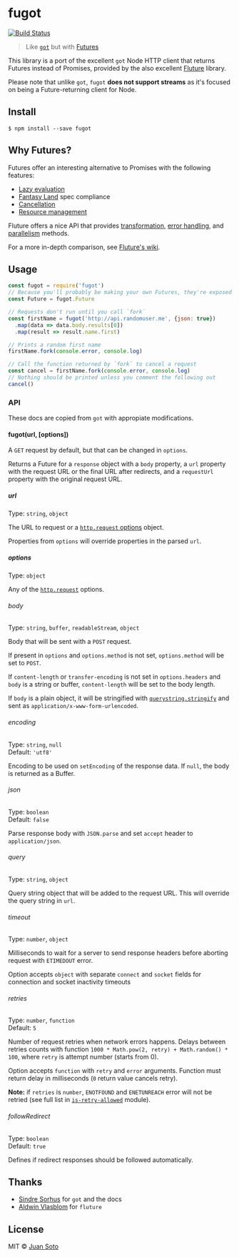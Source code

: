 # fugot

[![Build Status](https://travis-ci.org/sotojuan/fugot.svg?branch=master)](https://travis-ci.org/sotojuan/fugot)

> Like [`got`](https://github.com/sindresorhus/got) but with [Futures](https://github.com/fluture-js/Fluture)

This library is a port of the excellent `got` Node HTTP client that returns Futures instead of Promises, provided by the also excellent [Fluture](https://github.com/fluture-js/Fluture) library.

Please note that unlike `got`, `fugot` **does not support streams** as it's focused on being a Future-returning client for Node.

## Install

```
$ npm install --save fugot
```

## Why Futures?

Futures offer an interesting alternative to Promises with the following features:

* [Lazy evaluation](https://github.com/fluture-js/Fluture/wiki/Comparison-to-Promises#eagerness-vs-laziness)
* [Fantasy Land](https://github.com/fantasyland/fantasy-land) spec compliance
* [Cancellation](https://github.com/fluture-js/Fluture#future)
* [Resource management](https://github.com/fluture-js/Fluture#resource-management)

Fluture offers a nice API that provides [transformation](https://github.com/fluture-js/Fluture#transforming-futures), [error handling](https://github.com/fluture-js/Fluture#error-handling), and [parallelism](https://github.com/fluture-js/Fluture#parallelism) methods.

For a more in-depth comparison, see [Fluture's wiki](https://github.com/fluture-js/Fluture/wiki/Comparison-to-Promises).

## Usage

```js
const fugot = require('fugot')
// Because you'll probably be making your own Futures, they're exposed by `fugot`
const Future = fugot.Future

// Requests don't run until you call `fork`
const firstName = fugot('http://api.randomuser.me', {json: true})
  .map(data => data.body.results[0])
  .map(result => result.name.first)

// Prints a random first name
firstName.fork(console.error, console.log)

// Call the function returned by `fork` to cancel a request
const cancel = firstName.fork(console.error, console.log)
// Nothing should be printed unless you comment the following out
cancel()
```

### API

These docs are copied from `got` with appropiate modifications.

#### fugot(url, [options])

A `GET` request by default, but that can be changed in `options`.

Returns a Future for a `response` object with a `body` property, a `url` property with the request URL or the final URL after redirects, and a `requestUrl` property with the original request URL.

##### url

Type: `string`, `object`

The URL to request or a [`http.request` options](https://nodejs.org/api/http.html#http_http_request_options_callback) object.

Properties from `options` will override properties in the parsed `url`.

##### options

Type: `object`

Any of the [`http.request`](http://nodejs.org/api/http.html#http_http_request_options_callback) options.

###### body

Type: `string`, `buffer`, `readableStream`, `object`

Body that will be sent with a `POST` request.

If present in `options` and `options.method` is not set, `options.method` will be set to `POST`.

If `content-length` or `transfer-encoding` is not set in `options.headers` and `body` is a string or buffer, `content-length` will be set to the body length.

If `body` is a plain object, it will be stringified with [`querystring.stringify`](https://nodejs.org/api/querystring.html#querystring_querystring_stringify_obj_sep_eq_options) and sent as `application/x-www-form-urlencoded`.

###### encoding

Type: `string`, `null`<br>
Default: `'utf8'`

Encoding to be used on `setEncoding` of the response data. If `null`, the body is returned as a Buffer.

###### json

Type: `boolean`<br>
Default: `false`

Parse response body with `JSON.parse` and set `accept` header to `application/json`.

###### query

Type: `string`, `object`<br>

Query string object that will be added to the request URL. This will override the query string in `url`.

###### timeout

Type: `number`, `object`

Milliseconds to wait for a server to send response headers before aborting request with `ETIMEDOUT` error.

Option accepts `object` with separate `connect` and `socket` fields for connection and socket inactivity timeouts

###### retries

Type: `number`, `function`<br>
Default: `5`

Number of request retries when network errors happens. Delays between retries counts with function `1000 * Math.pow(2, retry) + Math.random() * 100`, where `retry` is attempt number (starts from 0).

Option accepts `function` with `retry` and `error` arguments. Function must return delay in milliseconds (`0` return value cancels retry).

**Note:** if `retries` is `number`, `ENOTFOUND` and `ENETUNREACH` error will not be retried (see full list in [`is-retry-allowed`](https://github.com/floatdrop/is-retry-allowed/blob/master/index.js#L12) module).

###### followRedirect

Type: `boolean`<br>
Default: `true`

Defines if redirect responses should be followed automatically.

## Thanks

* [Sindre Sorhus](https://github.com/sindresorhus) for `got` and the docs
* [Aldwin Vlasblom](https://github.com/fluture-js/Fluture) for `fluture`

## License

MIT © [Juan Soto](https://juansoto.me)
